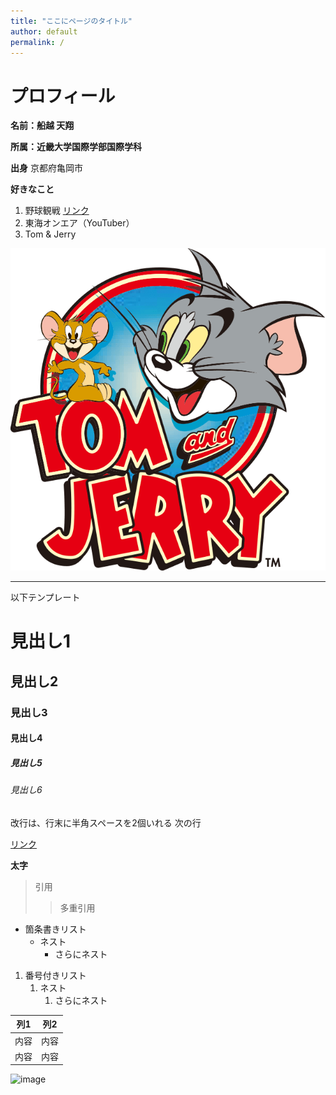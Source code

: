 ```yaml
---
title: "ここにページのタイトル"
author: default
permalink: /
---
```

# プロフィール

**名前：船越 天翔**

**所属：近畿大学国際学部国際学科**

**出身**
京都府亀岡市

**好きなこと**
   1. 野球観戦
[リンク](https://hanshintigers.jp/)
   1. 東海オンエア（YouTuber）
   2. Tom & Jerry
      
![image](/assets/images/logo_main.png)








---

以下テンプレート

# 見出し1
## 見出し2
### 見出し3
#### 見出し4
##### 見出し5
###### 見出し6

改行は、行末に半角スペースを2個いれる
次の行

[リンク](https://www.google.co.jp/)

**太字**

> 引用
>> 多重引用


- 箇条書きリスト
  - ネスト
    - さらにネスト


1. 番号付きリスト
   1. ネスト
      1. さらにネスト


| 列1  | 列2  |
|-----|-----|
| 内容  | 内容  |
| 内容  | 内容  |

![image](/GHPages_WebSite_TF/assets/images/logo-150.png)
